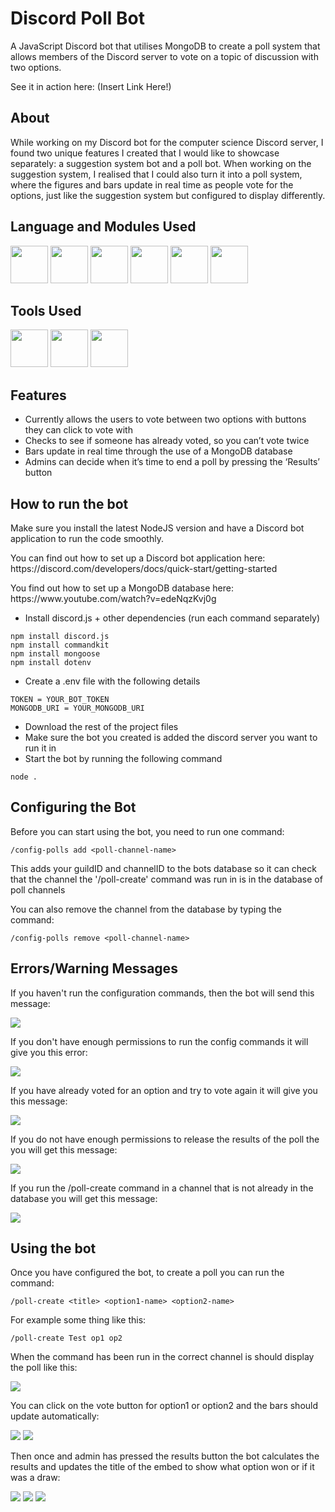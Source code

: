 <h1 align="left">Discord Poll Bot</h1>
<p align="left">A JavaScript Discord bot that utilises MongoDB to create a poll system that allows members of the Discord server to vote on a topic of discussion with two options.</p>

<p align="left">See it in action here: (Insert Link Here!)</p>
<h2>About</h2>
<p>
  While working on my Discord bot for the computer science Discord server, I found two unique features I created that I would like to showcase separately: a suggestion system bot and a poll bot. When working on the suggestion system, I realised that I could also turn it into a poll system, where the figures and bars update in real time as people vote for the options, just like the suggestion system but configured to display differently.
</p>

<h2>Language and Modules Used</h2>
<div align="start">
  <img src="https://raw.githubusercontent.com/devicons/devicon/master/icons/javascript/javascript-original.svg" hieght="50" width="60">
  <img src="https://raw.githubusercontent.com/devicons/devicon/master/icons/discordjs/discordjs-original.svg" hieght="50" width="60">
  <img src="https://raw.githubusercontent.com/devicons/devicon/master/icons/mongoose/mongoose-original.svg" hieght="50" width="60">
  <img src="https://raw.githubusercontent.com/devicons/devicon/master/icons/nodejs/nodejs-original.svg" hieght="50" width="60">
  <img src="https://raw.githubusercontent.com/motdotla/dotenv/master/dotenv.svg" hieght="50" width="60">
  <img src="https://raw.githubusercontent.com/underctrl-io/commandkit/next/apps/docs/public/logo_lg.webp" hieght="50" width="60">
</div>

<h2>Tools Used</h2>
<div align="start">
  <img src="https://raw.githubusercontent.com/devicons/devicon/master/icons/vscode/vscode-original.svg" hieght="50" width="60">
  <img src="https://raw.githubusercontent.com/devicons/devicon/master/icons/git/git-original.svg" hieght="50" width="60">
  <img src="https://raw.githubusercontent.com/devicons/devicon/master/icons/mongodb/mongodb-original.svg" hieght="50" width="60">
</div>

<h2>Features</h2>

- Currently allows the users to vote between two options with buttons they can click to vote with
- Checks to see if someone has already voted, so you can’t vote twice
- Bars update in real time through the use of a MongoDB database
- Admins can decide when it’s time to end a poll by pressing the ‘Results’ button

<h2>How to run the bot</h2>
<p align="left">Make sure you install the latest NodeJS version and have a Discord bot application to run the code smoothly.</p>
<p align="left">You can find out how to set up a Discord bot application here: https://discord.com/developers/docs/quick-start/getting-started</p>
<p align="left">You find out how to set up a MongoDB database here: https://www.youtube.com/watch?v=edeNqzKvj0g</p>

- Install discord.js + other dependencies (run each command separately)
```
npm install discord.js
npm install commandkit
npm install mongoose
npm install dotenv
```

- Create a .env file with the following details
```
TOKEN = YOUR_BOT_TOKEN
MONGODB_URI = YOUR_MONGODB_URI
```

- Download the rest of the project files
- Make sure the bot you created is added the discord server you want to run it in
- Start the bot by running the following command
```
node .
```

<h2>Configuring the Bot</h2>
<p>Before you can start using the bot, you need to run one command:</p>

```
/config-polls add <poll-channel-name>
```
<p>This adds your guildID and channelID to the bots database so it can check that the channel the '/poll-create' command was run in is in the database of poll channels</p>

<p>You can also remove the channel from the database by typing the command:</p>

```
/config-polls remove <poll-channel-name>
```

<h2>Errors/Warning Messages</h2>
<p>If you haven't run the configuration commands, then the bot will send this message:</p>
<img src="/imgs/Warning1.png">
<p>If you don't have enough permissions to run the config commands it will give you this error:</p>
<img src="/imgs/Warning2.png">
<p>If you have already voted for an option and try to vote again it will give you this message:</p>
<img src="/imgs/Warning3.png">
<p>If you do not have enough permissions to release the results of the poll the you will get this message:</p>
<img src="/imgs/Warning4.png">
<p>If you run the /poll-create command in a channel that is not already in the database you will get this message:</p>
<img src="/imgs/Warning5.png">

<h2>Using the bot</h2>
<p>Once you have configured the bot, to create a poll you can run the command:</p>

```
/poll-create <title> <option1-name> <option2-name>
```

<p>For example some thing like this:</p>

```
/poll-create Test op1 op2
```
<p>When the command has been run in the correct channel is should display the poll like this:</p>
<img src="/imgs/PollDemo1.png">
<p>You can click on the vote button for option1 or option2 and the bars should update automatically:</p>
<img src="/imgs/PollDemo2.png">
<img src="/imgs/PollDemo3.png">
<p>Then once and admin has pressed the results button the bot calculates the results and updates the title of the embed to show what option won or if it was a draw:</p>
<img src="/imgs/PollDemo5.png">
<img src="/imgs/PollDemo6.png">
<img src="/imgs/PollDemo4.png">
